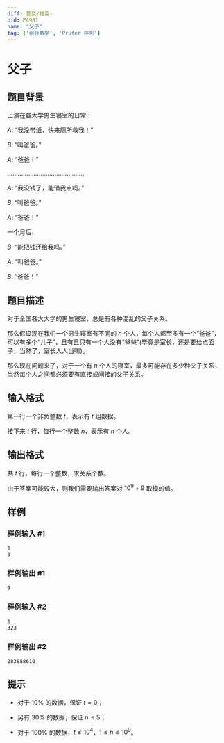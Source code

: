```yaml
---
diff: 普及/提高-
pid: P4981
name: "父子"
tag: ['组合数学', 'Prüfer 序列']
---
```

# 父子
## 题目背景

上演在各大学男生寝室的日常 $:$

$A :$ “我没带纸，快来厕所救我！”

$B :$ “叫爸爸。”

$A :$ “爸爸！”

$............................................$

$A :$ “我没钱了，能借我点吗。”

$B :$ “叫爸爸。”

$A :$ “爸爸！”

一个月后、

$B :$ “能把钱还给我吗。”

$A :$ “叫爸爸。”

$B :$ “爸爸！”
## 题目描述

对于全国各大大学的男生寝室，总是有各种混乱的父子关系。

那么假设现在我们一个男生寝室有不同的 $n$ 个人，每个人都至多有一个“爸爸”，可以有多个“儿子”，且有且只有一个人没有“爸爸”(毕竟是室长，还是要给点面子，当然了，室长人人当嘛)。

那么现在问题来了，对于一个有 $n$ 个人的寝室，最多可能存在多少种父子关系，当然每个人之间都必须要有直接或间接的父子关系。
## 输入格式

第一行一个非负整数 $t$，表示有 $t$ 组数据。

接下来 $t$ 行，每行一个整数 $n$，表示有 $n$ 个人。
## 输出格式

共 $t$ 行，每行一个整数，求关系个数。

由于答案可能较大，则我们需要输出答案对 $10^9+9$ 取模的值。
## 样例

### 样例输入 #1
```
1
3

```
### 样例输出 #1
```
9
```
### 样例输入 #2
```
1
323

```
### 样例输出 #2
```
283888610
```
## 提示

- 对于 $10\%$ 的数据，保证 $t=0$；

- 另有 $30\%$ 的数据，保证 $n≤5$；

- 对于 $100\%$ 的数据，$t≤10^4$，$1\le n\le10^9$。

